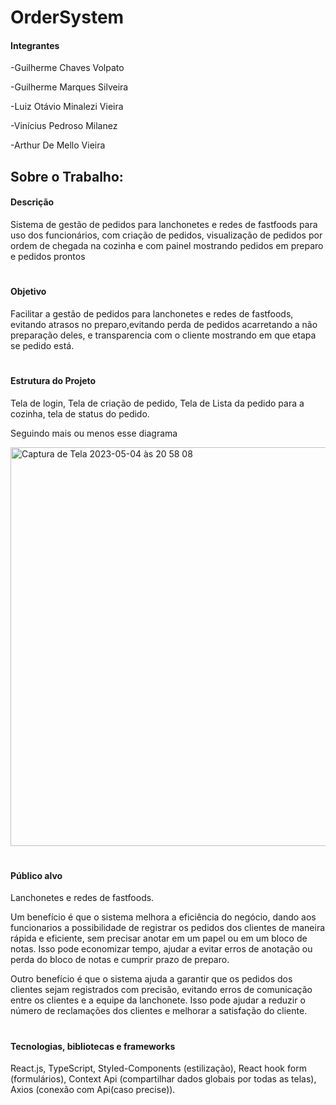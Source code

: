 # OrderSystem
#### Integrantes

-Guilherme Chaves Volpato

-Guilherme Marques Silveira

-Luiz Otávio Minalezi Vieira

-Vinícius Pedroso Milanez

-Arthur De Mello Vieira

## Sobre o Trabalho:

#### Descrição
Sistema de gestão de pedidos para lanchonetes e redes de fastfoods para uso dos funcionários, com criação de pedidos, visualização de pedidos por ordem de chegada na cozinha e com painel mostrando pedidos em preparo e pedidos prontos 
# 
#### Objetivo
Facilitar a gestão de pedidos para lanchonetes e redes de fastfoods, evitando atrasos no preparo,evitando perda de pedidos acarretando a não preparação deles, e transparencia com o cliente mostrando em que etapa se pedido está.
#
#### Estrutura do Projeto 
Tela de login, Tela de criação de pedido, Tela de Lista da pedido para a cozinha, tela de status do pedido.

Seguindo mais ou menos esse diagrama

<img width="638" alt="Captura de Tela 2023-05-04 às 20 58 08" src="https://user-images.githubusercontent.com/51752403/236355114-026ad73e-21e1-468f-aace-34147d76fbd0.png">

#
#### Público alvo 
Lanchonetes e redes de fastfoods. 

Um benefício é que o sistema melhora a eficiência do negócio, dando aos funcionarios a possibilidade de  registrar os pedidos dos clientes de maneira rápida e eficiente, sem precisar anotar em um papel ou em um bloco de notas. Isso pode economizar tempo, ajudar a evitar erros de anotação ou perda do bloco de notas e cumprir prazo de preparo.

Outro benefício é que o sistema ajuda a garantir que os pedidos dos clientes sejam registrados com precisão, evitando erros de comunicação entre os clientes e a equipe da lanchonete. Isso pode ajudar a reduzir o número de reclamações dos clientes e melhorar a satisfação do cliente.
#
#### Tecnologias, bibliotecas e frameworks 
React.js, TypeScript, Styled-Components (estilização), React hook form (formulários), Context Api (compartilhar dados globais por todas as telas), Axios (conexão com Api(caso precise)).


